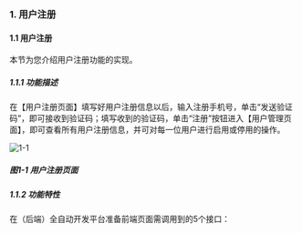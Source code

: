 ### 1. 用户注册

#### 1.1 用户注册

本节为您介绍用户注册功能的实现。

##### 1.1.1 功能描述

在【用户注册页面】填写好用户注册信息以后，输入注册手机号，单击“发送验证码”，即可接收到验证码；填写收到的验证码，单击“注册”按钮进入【用户管理页面】，即可查看所有用户注册信息，并可对每一位用户进行启用或停用的操作。

![1-1](https://www.feisuanyz.com/fspage/alcj/register/userregister_1_1.png)

##### 图1-1 用户注册页面

##### 1.1.2 功能特性

在（后端）全自动开发平台准备前端页面需调用到的5个接口：
